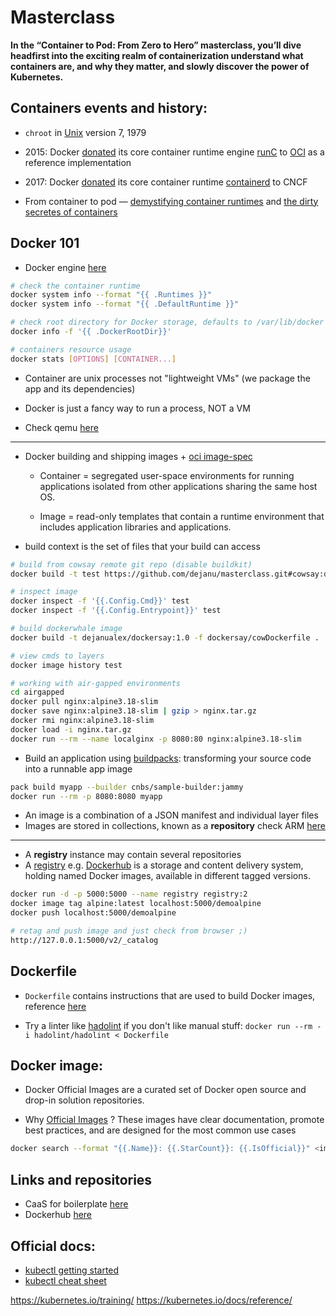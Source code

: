 # Masterclass
__In the “Container to Pod: From Zero to Hero” masterclass, you’ll dive headfirst into the exciting realm of containerization understand what containers are, and why they matter, and slowly discover the power of Kubernetes.__

## Containers events and history:

* `chroot` in [Unix](https://en.wikipedia.org/wiki/Version_7_Unix) version 7, 1979

* 2015: Docker [donated](https://www.docker.com/blog/runc/) its core container runtime engine [runC](https://github.com/opencontainers/runc) to [OCI](https://opencontainers.org/about/overview/) as a reference implementation

* 2017: Docker [donated](https://thenewstack.io/docker-donate-container-runtime-containerd-cloud-native-computing-foundation/) its core container runtime [containerd](https://github.com/containerd/containerd) to CNCF

* From container to pod — [demystifying container runtimes](https://medium.com/faun/from-container-to-pod-demystifying-container-runtimes-a3fd03ee0601) and [the dirty secretes of containers](https://medium.com/faun/the-dirty-secrets-of-containers-1af11bd15e9d)

## Docker 101

* Docker engine [here](https://gist.github.com/dejanu/b4e15c76851502660ec1d43d3018b9c0#file-docker_engine-sh)
```bash
# check the container runtime
docker system info --format "{{ .Runtimes }}"
docker system info --format "{{ .DefaultRuntime }}"

# check root directory for Docker storage, defaults to /var/lib/docker
docker info -f '{{ .DockerRootDir}}'

# containers resource usage
docker stats [OPTIONS] [CONTAINER...]
```

* Container are unix processes not "lightweight VMs" (we package the app and its dependencies)

* Docker is just a fancy way to run a process, NOT a VM

* Check qemu [here](https://docs.docker.com/build/drivers/docker-container/#qemu)

---

* Docker building and shipping images + [oci image-spec](https://github.com/opencontainers/distribution-spec/blob/main/spec.md)

    - Container = segregated user-space environments for running applications isolated from other applications sharing the same host OS.

    - Image = read-only templates that contain a runtime environment that includes application libraries and applications.

* build context is the set of files that your build can access

```bash
# build from cowsay remote git repo (disable buildkit)
docker build -t test https://github.com/dejanu/masterclass.git#cowsay:dockersay --no-cache

# inspect image
docker inspect -f '{{.Config.Cmd}}' test
docker inspect -f '{{.Config.Entrypoint}}' test

# build dockerwhale image
docker build -t dejanualex/dockersay:1.0 -f dockersay/cowDockerfile .

# view cmds to layers
docker image history test

# working with air-gapped environments
cd airgapped
docker pull nginx:alpine3.18-slim
docker save nginx:alpine3.18-slim | gzip > nginx.tar.gz
docker rmi nginx:alpine3.18-slim
docker load -i nginx.tar.gz
docker run --rm --name localginx -p 8080:80 nginx:alpine3.18-slim
```
* Build an application using [buildpacks](https://buildpacks.io/): transforming your source code into a runnable app image
```bash
pack build myapp --builder cnbs/sample-builder:jammy
docker run --rm -p 8080:8080 myapp
```
* An image is a combination of a JSON manifest and individual layer files
* Images are stored in collections, known as a **repository** check ARM [here](https://github.com/dmikusa/paketo-arm64)

---

* A **registry** instance may contain several repositories
* A [registry](https://docs.docker.com/registry/) e.g. [Dockerhub](https://hub.docker.com/) is a storage and content delivery system, holding named Docker images, available in different tagged versions.

```bash
docker run -d -p 5000:5000 --name registry registry:2
docker image tag alpine:latest localhost:5000/demoalpine
docker push localhost:5000/demoalpine

# retag and push image and just check from browser ;)
http://127.0.0.1:5000/v2/_catalog
```
## Dockerfile

* `Dockerfile` contains instructions that are used to build Docker images, reference [here](https://docs.docker.com/engine/reference/builder/)

* Try a linter like [hadolint](https://github.com/hadolint/hadolint) if you don't like manual stuff: `docker run --rm -i hadolint/hadolint < Dockerfile`

## Docker image:

* Docker Official Images are a curated set of Docker open source and drop-in solution repositories.

* Why [Official Images](https://github.com/docker-library/official-images) ? These images have clear documentation, promote best practices, and are designed for the most common use cases 

```bash
docker search --format "{{.Name}}: {{.StarCount}}: {{.IsOfficial}}" <imagename>
```

## Links and repositories

* CaaS for boilerplate [here](https://github.com/dejanu/CaaS)
* Dockerhub [here](https://hub.docker.com/u/dejanualex)

## Official docs:

* [kubectl getting started](https://kubernetes.io/docs/reference/generated/kubectl/kubectl-commands#-strong-getting-started-strong-)
* [kubectl cheat sheet](https://kubernetes.io/docs/reference/kubectl/cheatsheet/)

https://kubernetes.io/training/
https://kubernetes.io/docs/reference/
